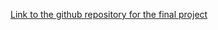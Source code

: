 [Link to the github repository for the final project](https://github.com/GuillermoBlancoNunez/DogBreedsClassification)